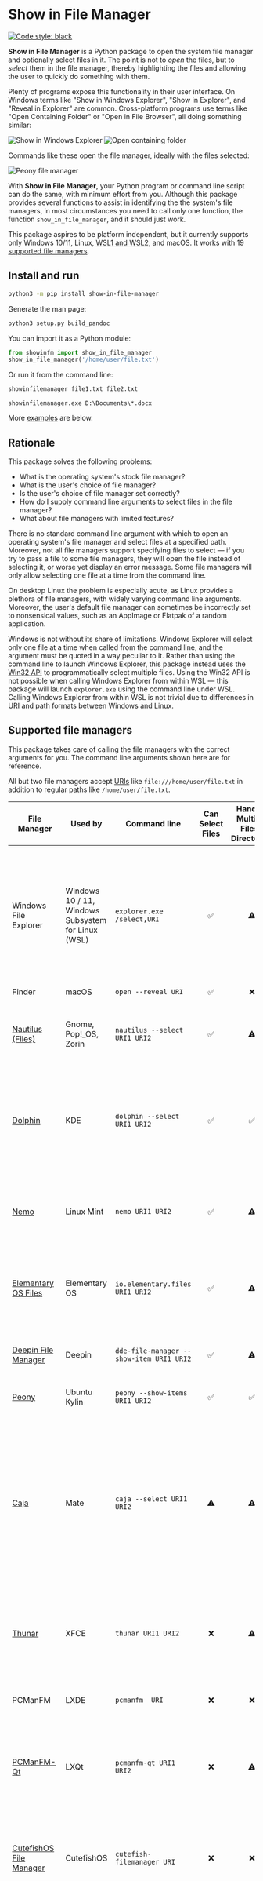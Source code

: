# Show in File Manager

[![Code style: black](https://img.shields.io/badge/code%20style-black-000000.svg)](https://github.com/psf/black)

**Show in File Manager** is a Python package to open the system file manager 
and optionally select files in it. The point is not to _open_ the files, 
but to _select_ them in the file manager, thereby highlighting the 
files and allowing the user to quickly do something with them.

Plenty of programs expose this functionality in their user interface. On 
Windows terms like "Show in Windows Explorer", "Show in Explorer", and 
"Reveal in Explorer" are common. Cross-platform programs use terms like "Open
Containing Folder" or "Open in File Browser", all doing something similar:

![Show in Windows Explorer](https://github.com/damonlynch/showinfilemanager/raw/main/.github/photomechanic-win.png)
![Open containing folder](https://github.com/damonlynch/showinfilemanager/raw/main/.github/documentviewer-gnome.png)

Commands like these open the file manager, ideally with the files selected:

![Peony file manager](https://github.com/damonlynch/showinfilemanager/raw/main/.github/peony-kylin.png)

With **Show in File Manager**, your Python program or command line script 
can do the same, with minimum effort from you.
Although this package provides several functions to assist in identifying 
the the system's file managers, in most circumstances you need to call only 
one function, the function `show_in_file_manager`, and it should just work.

This package aspires to be platform independent, but it currently supports 
only Windows 10/11, Linux, 
[WSL1 and WSL2](https://docs.microsoft.com/en-us/windows/wsl/), and macOS. 
It works with 19 [supported file managers](#supported-file-managers).


## Install and run

```bash
python3 -m pip install show-in-file-manager
```

Generate the man page:
```bash
python3 setup.py build_pandoc
```

You can import it as a Python module:
```python
from showinfm import show_in_file_manager
show_in_file_manager('/home/user/file.txt')
```

Or run it from the command line:
```bash
showinfilemanager file1.txt file2.txt
```

```commandline
showinfilemanager.exe D:\Documents\*.docx
```

More [examples](#examples) are below.

## Rationale

This package solves the following problems:
 - What is the operating system's stock file manager?
 - What is the user's choice of file manager?
 - Is the user's choice of file manager set correctly? 
 - How do I supply command line arguments to select files in the file manager?
 - What about file managers with limited features?  

There is no standard command line argument with which to open an operating 
system's file manager and select files at a specified path. Moreover, not 
all file managers support specifying files to select &mdash; if you try to 
pass a file to some file managers, they will open the file instead of 
selecting it, or worse yet display an error message. Some file managers will 
only allow selecting one file at a time from the command line. 

On desktop Linux the problem is especially acute, as Linux provides a 
plethora of file managers, with widely varying command line arguments. 
Moreover, the user's default file manager can sometimes be incorrectly set 
to nonsensical values, such as an AppImage or Flatpak of a random application. 

Windows is not without its share of limitations. Windows Explorer will select 
only one file at a time when called from the command line, and the argument 
must be quoted in a way peculiar to it. Rather than using the command line 
to launch Windows Explorer, this package instead uses the 
[Win32 API](https://docs.microsoft.com/en-us/windows/win32/api/shlobj_core/nf-shlobj_core-shopenfolderandselectitems) 
to programmatically select multiple files. Using the Win32 API is not 
possible when calling Windows Explorer from within WSL &mdash; this package 
will launch `explorer.exe` using the command line under WSL. Calling Windows 
Explorer from within WSL is not trivial due to differences in URI and path 
formats between Windows and Linux.  


## Supported file managers

This package takes care of calling the file managers with the correct 
arguments for you. The command line arguments shown here are for reference. 

All but two file managers accept [URIs](https://en.wikipedia.org/wiki/Uniform_Resource_Identifier)
like `file:///home/user/file.txt` in addition to regular paths like
`/home/user/file.txt`. 

|File Manager|Used by|Command line       |Can Select Files|Handles Multiple Files / Directories|Notes|
|------------|-------|-------------------|:---:|:---:|----|
| Windows File Explorer|Windows 10 / 11, Windows Subsystem for Linux (WSL)| `explorer.exe /select,URI`|&#9989;|&#9888;|No space between comma and URI. Can specify only one URI via the command line, but multiple files can be specified via the Win32 API.|
|Finder|macOS|`open --reveal URI`|&#9989;|&#10060;| |
|[Nautilus (Files)](https://gitlab.gnome.org/GNOME/nautilus)|Gnome, Pop!_OS, Zorin|`nautilus --select URI1 URI2`|&#9989;|&#9888;|Multiple URIs open multiple Nautilus windows. See [issue #1955](https://gitlab.gnome.org/GNOME/nautilus/-/issues/1955).|
|[Dolphin](https://github.com/KDE/dolphin)|KDE|`dolphin --select URI1 URI2 `|&#9989;|&#9989;|A regression in recent KDE releases means `--select` is ignored, but it is fixed in KDE Neon testing.|
|[Nemo](https://github.com/linuxmint/nemo)|Linux Mint|`nemo URI1 URI2`|&#9989;|&#9888;|Multiple URIs open multiple Nemo windows. Cannot select folders.|
|[Elementary OS Files](https://github.com/elementary/files)|Elementary OS|`io.elementary.files URI1 URI2`|&#9989;|&#9888;| Multiple URIs open multiple Files tabs. Cannot select folders.|
|[Deepin File Manager](https://github.com/linuxdeepin/dde-file-manager)|Deepin|`dde-file-manager --show-item URI1 URI2`|&#9989;|&#9888;| Multiple URIs open multiple Deepin File Manager tabs.|
|[Peony](https://github.com/ukui/peony)|Ubuntu Kylin|`peony --show-items URI1 URI2`|&#9989;|&#9989;| |
|[Caja](https://github.com/mate-desktop/caja)|Mate|`caja --select URI1 URI2`|&#9888;|&#9888;|Starting with 1.26, can select a file or folder using `--select`. In all versions, specifying a file without this switch causes an error. Multiple URIs open multiple Caja windows. See [issue #1547](https://github.com/mate-desktop/caja/issues/1547).|
|[Thunar](https://gitlab.xfce.org/xfce/thunar)|XFCE|`thunar URI1 URI2`|&#10060;|&#9888;|Specifying a file opens it. Multiple URIs open multiple Thunar windows.|
|PCManFM|LXDE|`pcmanfm  URI`|&#10060;|&#10060;|Specifying a file opens it. Multiple URIs open only the first URI.|
|[PCManFM-Qt](https://github.com/lxqt/pcmanfm-qt)|LXQt|`pcmanfm-qt URI1 URI2`|&#10060;|&#9888;|Specifying a file opens it. Multiple URIs open multiple PCManFM-Qt windows.|
|[CutefishOS File Manager](https://github.com/cutefishos/filemanager)|CutefishOS|`cutefish-filemanager URI`|&#10060;|&#10060;|Specifying a file causes File Manager to attempt to open it as if it is a folder. Multiple URIs open only the first URI.|
|[Index](https://invent.kde.org/maui/index-fm)|Linux|`index URI1 URI2` |&#10060;|&#10060;|Specifying a file has no effect. Multiple URIs open multiple tabs, in addition to the user's home directory, which is always opened.|
|[Double Commander](https://doublecmd.sourceforge.io/)|Windows, Linux|`doublecmd URI1 URI2`|&#9989;|&#9888;|A double panel file manager accepting up to two URIs. Cannot select folders.|
|[Krusader](https://krusader.org/)|KDE|`krusader URI`|&#10060;|&#9888;|A double panel file manager accepting one URI. Two URIs can be specified using `--left` and `--right`, but that is unsupported by this package. Specifying a file causes an error.|
|[SpaceFM](https://ignorantguru.github.io/spacefm/)|Linux|`spacefm URI1 URI2`|&#10060;|&#9989;|Specifying a file opens it.|
|[fman](https://fman.io/)|Windows, Linux, macOS|`fman path1 path2`|&#9989;|&#9888;|A double panel file manager accepting up to two paths. Cannot select folders. Does not accept URIs.|
|[Insight](https://github.com/lumina-desktop/lumina/tree/master/src-qt5/desktop-utils/lumina-fm)|Lumina Desktop|`lumina-fm path1 path2`|&#10060;|&#9989;|Specifying a file displays it in the left pane as if it were a folder. Does not accept URIs.|


## Usage

### Open the file manager with the files to select

```python
def show_in_file_manager(
    path_or_uri: Optional[Union[str, Sequence[str]]] = None,
    open_not_select_directory: Optional[bool] = True,
    file_manager: Optional[str] = None,
    verbose: bool = False,
    debug: bool = False,
) -> None:
    """
    Open the file manager and show zero or more directories or files in it.

    The path_or_uri is a sequence of items, or a single item. An item can
    be regular path, or a URI.

    On non-Windows platforms, regular paths will be converted to URIs when 
    passed as command line arguments to the file manager, because some file 
    managers do not handle regular paths correctly. However, URIs will be 
    convereted to paths to handle file managers that do not accepts URIs.
    
    On Windows, Explorer is called using the Win32 API.
    
    On WSL1, all paths are opened using Windows Explorer. URIs and can be 
    specified using Linux or Windows formats. All formats are automatically 
    converted to use the Windows URI format. 
        
    WSL2 functions the same as WSL1, except if the WSL2 instance has a Linux 
    file manager installed. On these systems, if a path on Linux is 
    specified, that file manager will be used instead of Windows Explorer. You 
    can override this default behavior by using the parameter file_manager. 

    The most common use of this function is to call it without specifying
    the file manager to use, which defaults to the value returned by
    valid_file_manager()

    For file managers unable to select files to display, the file manager
    will instead display the contents of the path.

    For file managers that can handle file selections, but only one at time,
    multiple file manager windows will be opened.

    If you specify a file manager executable and this package does not
    recognize it, it will be called with the files as the only command line
    arguments.

    :param path_or_uri: zero or more files or directories to open, specified
     as a single URI or valid path, or a sequence of URIs/paths.
    :param open_not_select_directory: if the URI or path is a directory and
     not a file, open the directory itself in the file manager, rather than
     selecting it and displaying it in its parent directory.
    :param file_manager: executable name to use. If not specified, then
     valid_file_manager() will determine which file manager to use.
    :param verbose: if True print command to be executed before launching
     it
    :param debug: if True print debugging information to stderr     
    """
```

Other functions mentioned below are not necessary to call, but are provided 
for convenience and control.

### Determine the most sensible choice of file manager

```python
def valid_file_manager() -> str:
    """
    Get user's file manager, falling back to using sensible defaults.

    The user's choice of file manager is the default choice. However, this is
    not always set correctly. On Linux, it most likely is because the user's
    distro has not correctly set the default file manager. If the user's choice
    is unrecognized by this package, then reject it and choose the standard file
    manager for the detected desktop environment.

    All exceptions are caught, except those if this platform is not supported by
    this package.

    :return: If the user's default file manager is set and it is recognized 
     as valid by this package, then return it. Otherwise return the stock file
     manager, if it exists.
    """
```

This package makes opinionated choices about the most sensible choice of 
file manager:
1. A file manager is valid if and only if this package recognizes it, e.g. 
   `nautilus`, `explorer.exe`. 
2. If the user's choice of file manager is valid (i.e. an actual file 
   manager, not some random application), that file manager is used.
3. If the user's choice of file manager is invalid or could not be 
   determined, the desktop or OS's stock file manager is used.


### Get the operating system's stock file manager

```python
def stock_file_manager() -> str:
    """
    Get stock file manager for this operating system / desktop.

    On Windows the default is `explorer.exe`. On Linux the first step
    is to determine which desktop is running, and from that lookup its
    default file manager. On macOS, the default is finder, accessed
    via the command 'open'.

    Exceptions are not caught.

    :return: executable name
    """
```

### Get the user's choice of file manager

```python
def user_file_manager() -> str:
    """
    Get the file manager as set by the user.

    Exceptions are not caught.

    :return: executable name
    """
```

On Windows and macOS, for now only the stock file manager is returned. That 
could change in future releases.

On Linux, the file manager is probed using `xdg-mime query default 
inode/directory`, and the resulting `.desktop` file is parsed to extract the 
file manager command.  



## Examples

From Python, show file or directory in file manager, using the most sensible 
choice of file manager:
```python
# Windows path, in Windows or from within WSL
show_in_file_manager('C:\Documents\myfile.txt')
# Windows URI, in Windows or from within WSL
show_in_file_manager('file://C:/Documents/myfile.txt')
# Mixing Windows and Linux style URIs and paths, from within WSL
show_in_file_manager(
   (
      'file:///C:/Documents/myfile.txt', '/mnt/d/Data/database.sqlite', 
      '/home/user/.profile', 'file:/etc/fstab'
   ), file_manager='explorer.exe'
)
# Linux path
show_in_file_manager('/home/user/myfile.txt')
# Linux multiple paths
show_in_file_manager(('/home/user/myfile.txt', '/home/user/other file.txt'))
# Mixing Linux URI and Linux path
show_in_file_manager(
   ('file:///home/user/other%20file.txt', '/home/otheruser/.bashrc')
)
# Simply open the file manager
show_in_file_manager()
# Open the file manager at a directory
show_in_file_manager('/home/user')
# Select the user directory in the home folder
show_in_file_manager('/home/user', open_not_select_directory=False)
```

Open the system home directory (`/home` on Linux, `/Users` on macOS) and 
select the user's home folder in it:
```bash
showinfilemanager -s ~
```
Open the user's home directory directly, without selecting it:
```bash
showinfilemanager ~
```
Select files in two different directories, and open a third directory:
```bash
showinfilemanager myfile.txt ../anotherfile.txt ../../
```
The previous command will open three different instances of the file manager,
because of three different directories (macOS users may need to adjust 
finder preferences in order to display multiple finder windows).

## Limitations

 - Its behavior in a confined Linux environment like a Flatpak, Snap, or 
   AppImage is untested.

## Contributing

Please file issues or pull requests to improve the code. Discuss 
improvements in the GitHub discussion section for this project.

The initial source of this code is from 
[Rapid Photo Downloader](https://github.com/damonlynch/rapid-photo-downloader). 


## License

[MIT](https://choosealicense.com/licenses/mit/)

  
## Authors

- [@damonlynch](https://github.com/damonlynch)
